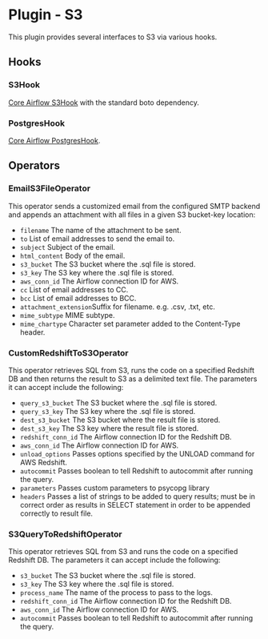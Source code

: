 # Plugin - S3

This plugin provides several interfaces to S3 via various hooks.

## Hooks
### S3Hook
[Core Airflow S3Hook](https://pythonhosted.org/airflow/_modules/S3_hook.html) with the standard boto dependency.

### PostgresHook
[Core Airflow PostgresHook](https://pythonhosted.org/airflow/_modules/postgres_hook.html).

## Operators
### EmailS3FileOperator
This operator sends a customized email from the configured SMTP backend and appends an attachment with all files in a given S3 bucket-key location:

- `filename`			The name of the attachment to be sent.
- `to`					List of email addresses to send the email to.
- `subject`				Subject of the email.
- `html_content`		Body of the email.
- `s3_bucket`     		The S3 bucket where the .sql file is stored.
- `s3_key`        		The S3 key where the .sql file is stored.
- `aws_conn_id`         The Airflow connection ID for AWS.
- `cc`					List of email addresses to CC.
- `bcc`					List of email addresses to BCC.
- `attachment_extension`Suffix for filename. e.g. .csv, .txt, etc.
- `mime_subtype`		MIME subtype.
- `mime_chartype`		Character set parameter added to the Content-Type header.

### CustomRedshiftToS3Operator
This operator retrieves SQL from S3, runs the code on a specified Redshift DB and then returns the result to S3 as a delimited text file. The parameters it can accept include the following:

- `query_s3_bucket`     The S3 bucket where the .sql file is stored.
- `query_s3_key`        The S3 key where the .sql file is stored.
- `dest_s3_bucket`      The S3 bucket where the result file is stored.
- `dest_s3_key`        	The S3 key where the result file is stored.
- `redshift_conn_id`    The Airflow connection ID for the Redshift DB.
- `aws_conn_id`         The Airflow connection ID for AWS.
- `unload_options`		Passes options specified by the UNLOAD command for AWS Redshift.
- `autocommit`        	Passes boolean to tell Redshift to autocommit after running the query.
- `parameters`			Passes custom parameters to psycopg library
- `headers`				Passes a list of strings to be added to query results; must be in correct order
						as results in SELECT statement in order to be appended correctly to result file.

### S3QueryToRedshiftOperator
This operator retrieves SQL from S3 and runs the code on a specified Redshift DB. The parameters it can accept include the following:

- `s3_bucket`     		The S3 bucket where the .sql file is stored.
- `s3_key`        		The S3 key where the .sql file is stored.
- `process_name`  		The name of the process to pass to the logs.
- `redshift_conn_id`    The Airflow connection ID for the Redshift DB.
- `aws_conn_id`         The Airflow connection ID for AWS.
- `autocommit`        	Passes boolean to tell Redshift to autocommit after running the query.